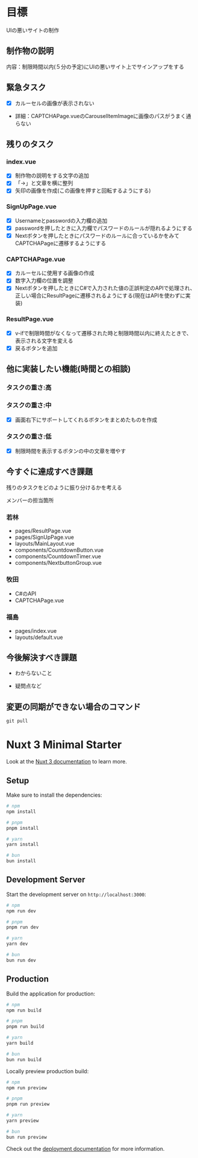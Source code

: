 # 目標
UIの悪いサイトの制作

## 制作物の説明
内容：制限時間以内(５分の予定)にUIの悪いサイト上でサインアップをする

## 緊急タスク
- [x] カルーセルの画像が表示されない
- 詳細：CAPTCHAPage.vueのCarouselItemImageに画像のパスがうまく通らない

## 残りのタスク
 ### index.vue
- [x] 制作物の説明をする文字の追加
- [x] 「→」と文章を横に整列
- [x] 矢印の画像を作成(この画像を押すと回転するようにする)
 ### SignUpPage.vue
- [x] Usernameとpasswordの入力欄の追加
- [x] passwordを押したときに入力欄でパスワードのルールが隠れるようにする
- [x] Nextボタンを押したときにパスワードのルールに合っているかをみてCAPTCHAPageに遷移するようにする

### CAPTCHAPage.vue
- [x] カルーセルに使用する画像の作成
- [x] 数字入力欄の位置を調整
- [x] Nextボタンを押したときにC#で入力された値の正誤判定のAPIで処理され、正しい場合にResultPageに遷移されるようにする(現在はAPIを使わずに実装)

 ### ResultPage.vue
- [x] v-ifで制限時間がなくなって遷移された時と制限時間以内に終えたときで、表示される文字を変える
- [x] 戻るボタンを追加

## 他に実装したい機能(時間との相談)
### タスクの重さ:高


### タスクの重さ:中
- [x] 画面右下にサポートしてくれるボタンをまとめたものを作成

### タスクの重さ:低
- [x] 制限時間を表示するボタンの中の文章を増やす

## 今すぐに達成すべき課題
残りのタスクをどのように振り分けるかを考える

メンバーの担当箇所
### 若林
- pages/ResultPage.vue
- pages/SignUpPage.vue
- layouts/MainLayout.vue
- components/CountdownButton.vue
- components/CountdownTimer.vue
- components/NextbuttonGroup.vue

### 牧田
- C#のAPI
- CAPTCHAPage.vue

### 福島
- pages/index.vue
- layouts/default.vue
## 今後解決すべき課題

- わからないこと

- 疑問点など

## 変更の同期ができない場合のコマンド
    git pull 

# Nuxt 3 Minimal Starter

Look at the [Nuxt 3 documentation](https://nuxt.com/docs/getting-started/introduction) to learn more.

## Setup

Make sure to install the dependencies:

```bash
# npm
npm install

# pnpm
pnpm install

# yarn
yarn install

# bun
bun install
```

## Development Server

Start the development server on `http://localhost:3000`:

```bash
# npm
npm run dev

# pnpm
pnpm run dev

# yarn
yarn dev

# bun
bun run dev
```

## Production

Build the application for production:

```bash
# npm
npm run build

# pnpm
pnpm run build

# yarn
yarn build

# bun
bun run build
```

Locally preview production build:

```bash
# npm
npm run preview

# pnpm
pnpm run preview

# yarn
yarn preview

# bun
bun run preview
```

Check out the [deployment documentation](https://nuxt.com/docs/getting-started/deployment) for more information.
